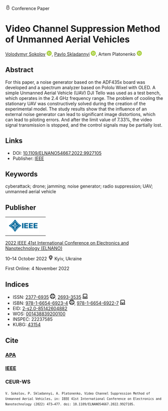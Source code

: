<img src="/icons/lock.svg" width="16" height="16"> Conference Paper

# Video Channel Suppression Method of Unmanned Aerial Vehicles

<a href="/">Volodymyr Sokolov</a> <a href="https://orcid.org/0000-0002-9349-7946" target="_blank"><img src="/icons/orcid.svg" width="16" height="16"></a>,
<a href="https://pavlo-skladannyi.github.io/">Pavlo Skladannyi</a> <a href="https://orcid.org/0000-0002-7775-6039" target="_blank"><img src="/icons/orcid.svg" width="16" height="16"></a>,
Artem Platonenko <a href="https://orcid.org/0000-0002-2962-5667" target="_blank"><img src="/icons/orcid.svg" width="16" height="16"></a>

## Abstract

For this paper, a noise generator based on the ADF435x board was developed and a spectrum analyzer based on Pololu Wixel with OLED. A simple Unmanned Aerial Vehicle (UAV) DJI Tello was used as a test bench, which operates in the 2.4 GHz frequency range. The problem of cooling the stationary UAV was constructively solved during the creation of the experimental model. The study results show that the influence of an external noise generator can lead to significant image distortions, which can lead to piloting errors. And after the limit value of 7.33%, the video signal transmission is stopped, and the control signals may be partially lost.

## Links

* DOI: [10.1109/ELNANO54667.2022.9927105](https://doi.org/10.1109/ELNANO54667.2022.9927105) 
* Publisher: [IEEE](https://ieeexplore.ieee.org/document/9927105)

## Keywords

cyberattack; drone; jamming; noise generator; radio suppression; UAV; unmanned aerial vehicle

## Publisher

<table>
<tr>
<td>
<img src="/icons/ieee.svg" height="50">
</td>
<td style="text-align: left;">
<span class="__dimensions_badge_embed__" data-doi="10.1109/ELNANO54667.2022.9927105" data-hide-zero-citations="true"></span><script async src="https://badge.dimensions.ai/badge.js" charset="utf-8"></script>
</td>
</tr>
</table>

[2022 IEEE 41st International Conference on Electronics and Nanotechnology (ELNANO)](https://ieeexplore.ieee.org/xpl/conhome/9926968/proceeding)

10–14 October 2022 <img src="/icons/location-pin.svg" width="16" height="16"> Kyiv, Ukraine

First Online: 4 November 2022

## Indices

* ISSN: [2377-6935](https://portal.issn.org/resource/ISSN/2377-6935) <img src="/icons/print.svg" width="16" height="16">, [2693-3535](https://portal.issn.org/resource/ISSN/2693-3535) <img src="/icons/online.svg" width="16" height="16">
* ISBN: [978-1-6654-6923-4](https://isbnsearch.org/isbn/978-1-6654-6923-4) <img src="/icons/print.svg" width="16" height="16">, [978-1-6654-6922-7](https://isbnsearch.org/isbn/978-1-6654-6922-7) <img src="/icons/online.svg" width="16" height="16">
* EID: [2-s2.0-85142604882](http://www.scopus.com/record/display.url?origin=inward&eid=2-s2.0-85142604882)
* WOS: [001438839200100](https://www.webofscience.com/wos/woscc/full-record/WOS:001438839200100)
* INSPEC: 22237585
* KUBG: [43154](http://elibrary.kubg.edu.ua/id/eprint/43154/)

## Cite

### [APA](https://citation.crosscite.org/format?doi=10.1109/ELNANO54667.2022.9927105&style=apa&lang=en-US)

### [IEEE](https://citation.crosscite.org/format?doi=10.1109/ELNANO54667.2022.9927105&style=ieee&lang=en-US)

### CEUR-WS

<small>`V. Sokolov, P. Skladannyi, A. Platonenko, Video Channel Suppression Method of Unmanned Aerial Vehicles, in: IEEE 41st International Conference on Electronics and Nanotechnology (2022) 473–477. doi: 10.1109/ELNANO54667.2022.9927105.`</small>
